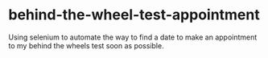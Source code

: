 # behind-the-wheel-test-appointment

Using selenium to automate the way to find a date to make an appointment to my behind the wheels test soon as possible.
